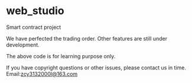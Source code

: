 # web_studio
Smart contract project

We have perfected the trading order.
Other features are still under development.

The above code is for learning purpose only.

If you have copyright questions or other issues, please contact us in time.
Email:zcy3132000l@163.com
